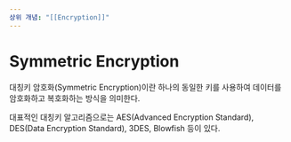 ```yaml
---
상위 개념: "[[Encryption]]"
---
```

# Symmetric Encryption
대칭키 암호화(Symmetric Encryption)이란 하나의 동일한 키를 사용하여 데이터를 암호화하고 복호화하는 방식을 의미한다.

대표적인 대칭키 알고리즘으로는 AES(Advanced Encryption Standard), DES(Data Encryption Standard), 3DES, Blowfish 등이 있다.